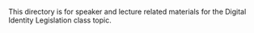 This directory is for speaker and lecture related materials for the Digital Identity Legislation class topic.
